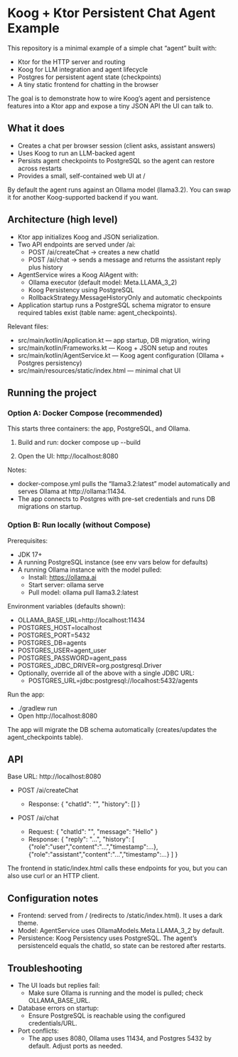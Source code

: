 # Koog + Ktor Persistent Chat Agent Example

This repository is a minimal example of a simple chat “agent” built with:
- Ktor for the HTTP server and routing
- Koog for LLM integration and agent lifecycle
- Postgres for persistent agent state (checkpoints)
- A tiny static frontend for chatting in the browser

The goal is to demonstrate how to wire Koog’s agent and persistence features into a Ktor app and expose a tiny JSON API the UI can talk to.

## What it does
- Creates a chat per browser session (client asks, assistant answers)
- Uses Koog to run an LLM-backed agent
- Persists agent checkpoints to PostgreSQL so the agent can restore across restarts
- Provides a small, self-contained web UI at /

By default the agent runs against an Ollama model (llama3.2). You can swap it for another Koog-supported backend if you want.

## Architecture (high level)
- Ktor app initializes Koog and JSON serialization.
- Two API endpoints are served under /ai:
  - POST /ai/createChat → creates a new chatId
  - POST /ai/chat → sends a message and returns the assistant reply plus history
- AgentService wires a Koog AIAgent with:
  - Ollama executor (default model: Meta.LLAMA_3_2)
  - Koog Persistency using PostgreSQL
  - RollbackStrategy.MessageHistoryOnly and automatic checkpoints
- Application startup runs a PostgreSQL schema migrator to ensure required tables exist (table name: agent_checkpoints).

Relevant files:
- src/main/kotlin/Application.kt — app startup, DB migration, wiring
- src/main/kotlin/Frameworks.kt — Koog + JSON setup and routes
- src/main/kotlin/AgentService.kt — Koog agent configuration (Ollama + Postgres persistency)
- src/main/resources/static/index.html — minimal chat UI

## Running the project

### Option A: Docker Compose (recommended)
This starts three containers: the app, PostgreSQL, and Ollama.

1) Build and run:
   docker compose up --build

2) Open the UI:
   http://localhost:8080

Notes:
- docker-compose.yml pulls the “llama3.2:latest” model automatically and serves Ollama at http://ollama:11434.
- The app connects to Postgres with pre-set credentials and runs DB migrations on startup.

### Option B: Run locally (without Compose)
Prerequisites:
- JDK 17+
- A running PostgreSQL instance (see env vars below for defaults)
- A running Ollama instance with the model pulled:
  - Install: https://ollama.ai
  - Start server: ollama serve
  - Pull model: ollama pull llama3.2:latest

Environment variables (defaults shown):
- OLLAMA_BASE_URL=http://localhost:11434
- POSTGRES_HOST=localhost
- POSTGRES_PORT=5432
- POSTGRES_DB=agents
- POSTGRES_USER=agent_user
- POSTGRES_PASSWORD=agent_pass
- POSTGRES_JDBC_DRIVER=org.postgresql.Driver
- Optionally, override all of the above with a single JDBC URL:
  - POSTGRES_URL=jdbc:postgresql://localhost:5432/agents

Run the app:
- ./gradlew run
- Open http://localhost:8080

The app will migrate the DB schema automatically (creates/updates the agent_checkpoints table).

## API
Base URL: http://localhost:8080

- POST /ai/createChat
  - Response: { "chatId": "<uuid>", "history": [] }

- POST /ai/chat
  - Request: { "chatId": "<uuid>", "message": "Hello" }
  - Response: { "reply": "...", "history": [ {"role":"user","content":"...","timestamp":...}, {"role":"assistant","content":"...","timestamp":...} ] }

The frontend in static/index.html calls these endpoints for you, but you can also use curl or an HTTP client.

## Configuration notes
- Frontend: served from / (redirects to /static/index.html). It uses a dark theme.
- Model: AgentService uses OllamaModels.Meta.LLAMA_3_2 by default.
- Persistence: Koog Persistency uses PostgreSQL. The agent’s persistenceId equals the chatId, so state can be restored after restarts.

## Troubleshooting
- The UI loads but replies fail:
  - Make sure Ollama is running and the model is pulled; check OLLAMA_BASE_URL.
- Database errors on startup:
  - Ensure PostgreSQL is reachable using the configured credentials/URL.
- Port conflicts:
  - The app uses 8080, Ollama uses 11434, and Postgres 5432 by default. Adjust ports as needed.